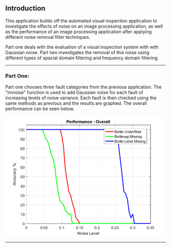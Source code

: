 ## Introduction 
This application builds off the automated visual inspection application to investigate the effects of noise on an image processing application, as well as the performance of an image processing application after applying different noise removal filter techniques.

Part one deals with the evaluation of a visual inspection system with with Gaussian noise. Part two investigates the removal of this noise using different types of spacial domain filtering and frequency domain filtering.

---

### Part One:
Part one chooses three fault categories from the previous application. The "imnoise" function is used to add Gaussian noise for each fault of increasing levels of noise variance. Each fault is then checked using the same methods as previous and the results are graphed. The overall performance can be seen below.

![alt text](https://github.com/JordanCahill/ProductionLineNoiseAnalysis/blob/master/Results/PartOne/OverallResults.png)

---

